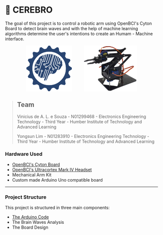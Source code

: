 # 🧠 CEREBRO

The goal of this project is to control a robotic arm using OpenBCI's Cyton Board to detect brain waves and with the help of machine learning algorithms determine the user's intentions to create an Humam - Machine interface.

<p align="center">
  <img src="./.github/resources/openbci logo.png" height="150px"/>
  &nbsp;&nbsp;&nbsp;&nbsp;&nbsp;&nbsp;&nbsp;&nbsp;
  <img src="./.github/resources/robotic arm.jpg" height="150px">
</p>


>
> ## Team
>
> Vinicius de A. L. e Souza - N01299468 - Electronics Engineering Technology - Third Year - Humber Institute of Technology and Advanced Learning
>
> Yongsun Lim - N01283910 - Electronics Engineering Technology - Third Year - Humber Institute of Technology and Advanced Learning


### Hardware Used

* [OpenBCI's Cyton Board](https://docs.openbci.com/docs/02Cyton/CytonLanding)
* [OpenBCI's Ultracortex Mark IV Headset](https://docs.openbci.com/docs/04AddOns/01-Headwear/MarkIV)
* Mechanical Arm Kit
* Custom made Arduino Uno compatible board

-----------------------------

### Project Structure

This project is structured in three main components:

* [The Arduino Code](https://github.com/ViniciusALS/Cerebro/tree/master/Arduino%20Code)
* The Brain Waves Analysis
* The Board Design
